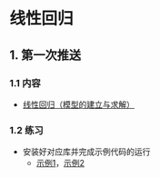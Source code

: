 # 线性回归

## 1. 第一次推送

### 1.1 内容

- [线性回归（模型的建立与求解）](https://mp.weixin.qq.com/s?__biz=MzAwNjU0NjA3Ng==&mid=2247483807&idx=1&sn=1da2e31fd68a274fcd83b77050bbed2d&chksm=9b0af66cac7d7f7abaee55f157574e7164ed99409c30ed52d44934a4421f77d370c65be8eb44&token=1590793081&lang=zh_CN#rd)

### 1.2 练习

- 安装好对应库并完成示例代码的运行
  - [示例1](./101_visualization.py)，[示例2](./102_train.py)











